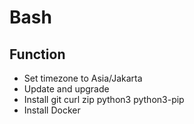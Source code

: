# Bash

## Function
- Set timezone to Asia/Jakarta
- Update and upgrade
- Install git curl zip python3 python3-pip
- Install Docker
